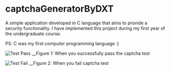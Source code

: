 # captchaGeneratorByDXT
A simple application developed in C language that aims to provide a security functionality. I have implemented this project during my first year of the undergraduate course.

PS: C was my first computer programming language :)

![Test Pass](https://github.com/iamdhruvsharma/captchaGeneratorByDXT/blob/master/Capture1.PNG)
__Figure 1: When you successfully pass the captcha test

![Test Fail](https://github.com/iamdhruvsharma/captchaGeneratorByDXT/blob/master/Capture2.PNG)
__Figure 2: When you fail captcha test
